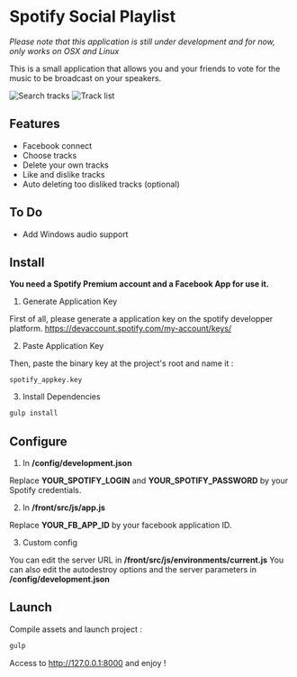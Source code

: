 
Spotify Social Playlist
=======

*Please note that this application is still under development and for now, only works on OSX and Linux*

This is a small application that allows you and your friends to vote for the music to be broadcast on your speakers.

![Search tracks](http://files.clement.io/img/sp/search.png)
![Track list](http://files.clement.io/img/sp/home.png)

Features
-------

 - Facebook connect
 - Choose tracks
 - Delete your own tracks
 - Like and dislike tracks
 - Auto deleting too disliked tracks (optional)

To Do
-------

 - Add Windows audio support


## Install ##

**You need a Spotify Premium account and a Facebook App for use it.**

1) Generate Application Key

First of all, please generate a application key on the spotify developper platform.
https://devaccount.spotify.com/my-account/keys/

2) Paste Application Key

Then, paste the binary key at the project's root and name it :

    spotify_appkey.key


3) Install Dependencies

```sh
gulp install
```

## Configure ##


1) In **/config/development.json**

Replace **YOUR_SPOTIFY_LOGIN** and **YOUR_SPOTIFY_PASSWORD** by your Spotify credentials.

2) In **/front/src/js/app.js**

Replace **YOUR_FB_APP_ID** by your facebook application ID.

3) Custom config

You can edit the server URL in **/front/src/js/environments/current.js**
You can also edit the autodestroy options and the server parameters in **/config/development.json**


## Launch ##

Compile assets and launch project :
```sh
gulp
```

Access to http://127.0.0.1:8000 and enjoy !

